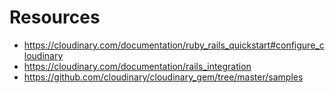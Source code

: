 # Resources

- https://cloudinary.com/documentation/ruby_rails_quickstart#configure_cloudinary
- https://cloudinary.com/documentation/rails_integration
- https://github.com/cloudinary/cloudinary_gem/tree/master/samples